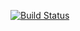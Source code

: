 [![Build Status](https://app.travis-ci.com/Kmatulud/ElectricityTopupTricks.svg?branch=main)](https://app.travis-ci.com/Kmatulud/ElectricityTopupTricks)